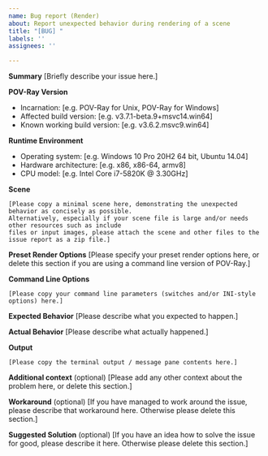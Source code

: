 ```yaml
---
name: Bug report (Render)
about: Report unexpected behavior during rendering of a scene
title: "[BUG] "
labels: ''
assignees: ''

---
```


<!-- -----------------------------------------------------------------------------------------------
PLEASE REPLACE any placeholder texts in this report. We know them by heart, and don't need them
repeated in every issue report. Placeholders are marked with square brackets, which we kindly ask
you to remove as well.
Also, PLEASE DELETE any sections that you would leave empty.
------------------------------------------------------------------------------------------------ -->

**Summary**
[Briefly describe your issue here.]

**POV-Ray Version**
  - Incarnation: [e.g. POV-Ray for Unix, POV-Ray for Windows]
  - Affected build version: [e.g. v3.7.1-beta.9+msvc14.win64]
  - Known working build version: [e.g. v3.6.2.msvc9.win64]

**Runtime Environment**
  - Operating system: [e.g. Windows 10 Pro 20H2 64 bit, Ubuntu 14.04]
  - Hardware architecture: [e.g. x86, x86-64, armv8]
  - CPU model: [e.g. Intel Core i7-5820K @ 3.30GHz]

**Scene**
~~~
[Please copy a minimal scene here, demonstrating the unexpected behavior as concisely as possible.
Alternatively, especially if your scene file is large and/or needs other resources such as include
files or input images, please attach the scene and other files to the issue report as a zip file.]
~~~

**Preset Render Options**
[Please specify your preset render options here, or delete this section if you are using a
command line version of POV-Ray.]

**Command Line Options**
~~~
[Please copy your command line parameters (switches and/or INI-style options) here.]
~~~

**Expected Behavior**
[Please describe what you expected to happen.]

**Actual Behavior**
[Please describe what actually happened.]

**Output**
~~~
[Please copy the terminal output / message pane contents here.]
~~~

**Additional context** (optional)
[Please add any other context about the problem here, or delete this section.]

**Workaround** (optional)
[If you have managed to work around the issue, please describe that workaround here.
Otherwise please delete this section.]

**Suggested Solution** (optional)
[If you have an idea how to solve the issue for good, please describe it here.
Otherwise please delete this section.]

<!-- -----------------------------------------------------------------------------------------------
NOTE: Please take a moment to PREVIEW your report before submitting it.
------------------------------------------------------------------------------------------------ -->
